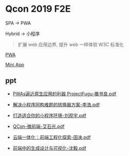 # Qcon 2019 F2E

SPA -> PWA

Hybrid -> 小程序

> 扩展 web 应用边界, 提升 web 一样体验
> W3C 标准化


[PWA](./pwa.md)

[Mini App](./mini-app.md)


## ppt

- [PWAs逼近原生应用的利器 ProjectFugu-撖书良.pdf](./ppt/PWAs逼近原生应用的利器-ProjectFugu-撖书良.pdf)
- [解决小程序同构难题的转换器方案-李浩.pdf](./ppt/解决小程序同构难题的转换器方案-李浩.pdf)
- [打造适合你的小程序环境-刘观宇.pdf](./ppt/打造适合你的小程序环境-刘观宇.pdf)

- [QCon-微前端-艾石光.pdf](./ppt/QCon-微前端-艾石光.pdf)
- [云端一体化：前端工程化探索-田泱.pdf](./ppt/云端一体化：前端工程化探索-田泱.pdf)
- [前端中的生成设计与可视化-沈毅.pdf](./ppt/前端中的生成设计与可视化-沈毅.pdf)
